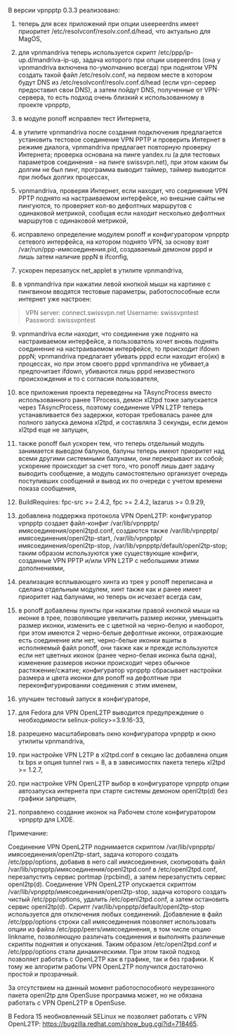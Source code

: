 В версии vpnpptp 0.3.3 реализовано:

1) теперь для всех приложений при опции useepeerdns имеет приоритет /etc/resolvconf/resolv.conf.d/head, что актуально для MagOS,

2) для vpnmandriva теперь используется скрипт /etc/ppp/ip-up.d/mandriva-ip-up, задача которого при опции usepeerdns (она у vpnmandriva включена по-умолчанию всегда) при поднятом VPN создать такой файл /etc/resolv.conf, на первом месте в котором будут DNS из /etc/resolvconf/resolv.conf.d/head (если vpn-сервер предоставил свои DNS), а затем пойдут DNS, полученные от VPN-сервера, то есть подход очень близкий к использованному в проекте vpnpptp,

3) в модуле ponoff исправлен тест Интернета,

4) в утилите vpnmandriva после создания подключения предлагается установить тестовое соединение VPN PPTP и проверить Интернет в режиме диалога, vpnmandriva предлагает повторную проверку Интернета; проверка основана на пинге yandex.ru (а для тестовых параметров соединения - на пинге swissvpn.net), при этом каким бы долгим не был пинг, программа выводит таймер, таймер выводится при любых долгих процессах,

5) vpnmandriva, проверяя Интернет, если находит, что соединение VPN PPTP поднято на настраиваемом интерфейсе, но внешние сайты не пингуются, то проверяет кол-во дефолтных маршрутов с одинаковой метрикой, сообщая если находит несколько дефолтных маршрутов с одинаковой метрикой,

6) исправлено определение модулем ponoff и конфигуратором vpnpptp сетевого интерфейса, на котором поднято VPN, за основу взят /var/run/ppp-имясоединения.pid, создаваемый демоном pppd и лишь затем наличие pppN в ifconfig,

7) ускорен перезапуск net\_applet в утилите vpnmandriva,

8) в vpnmandriva при нажатии левой кнопкой мыши на картинке с пингвином вводятся тестовые параметры, работоспособные если интернет уже настроен:
> VPN server: connect.swissvpn.net
> Username: swissvpntest
> Password: swissvpntest

9) vpnmandriva если находит, что соединение уже поднято на настраиваемом интерфейсе, а пользователь хочет вновь поднять соединение на настраиваемом интерфейсе, то происходит ifdown pppN; vpnmandriva предлагает убивать pppd если находит его(их) в процессах, но при этом своего pppd vpnmandriva не убивает,а предпочитает ifdown, убиваются лишь pppd неизвестного происхождения и то с согласия пользователя,

10) все приложения проекта переведены на TAsyncProcess вместо использованного ранее TProcess, демон xl2tpd тоже запускается через TAsyncProcess, поэтому соединение VPN L2TP теперь устанавливается без задержки, которая требовалась ранее для полного запуска демона xl2tpd, и составляла 3 секунды, если демон xl2tpd еще не запущен,

11) также ponoff был ускорен тем, что теперь отдельный модуль занимается выводом балунов, балуны теперь имеют приоритет над всеми другими системными балунами, они перекрывают их собой; ускорение происходит за счет того, что ponoff лишь дает задачу выводить сообщение, а модуль самостоятельно организует очередь поступивших сообщений и вывод их по очереди с учетом времени показа сообщения,

12) BuildRequires: fpc-src >= 2.4.2, fpc >= 2.4.2, lazarus >= 0.9.29,

13) добавлена поддержка протокола VPN OpenL2TP: конфигуратор vpnpptp создает файл-конфиг /var/lib/vpnpptp/имясоединения/openl2tpd.conf, создаются также /var/lib/vpnpptp/имясоединения/openl2tp-start, /var/lib/vpnpptp/имясоединения/openl2tp-stop, /var/lib/vpnpptp/default/openl2tp-stop; таким образом используются уже существующие конфиги, созданные VPN PPTP и/или VPN L2TP с небольшими этими дополнениями,

14) реализация всплывающего хинта из трея у ponoff переписана и сделана отдельным модулем, хинт также как и ранее имеет приоритет над балунами, но теперь он исчезает всегда сам,

15) в ponoff добавлены пункты при нажатии правой кнопкой мыши на иконке в трее, позволяющие увеличить размер иконки, уменьшить размер иконки, изменить ее с цветной на черно-белую и наоборот, при этом имеются 2 черно-белые дефолтные иконки, отражающие есть соединение или нет, черно-белые иконки вшиты в исполняемый файл ponoff, они также как и прежде используются если нет цветных иконок (ранее черно-белая иконка была одна), изменение размеров иконки происходит через обычное растяжение/сжатие; конфигуратор vpnpptp сбрасывает настройки размера и цвета иконки для ponoff на дефолтные при переконфигурировании соединения с этим именем,

16) улучшен тестовый запуск в конфигураторе,

17) для Fedora для VPN OpenL2TP выводится предупреждение о необходимости selinux-policy>=3.9.16-33,

18) разрешено масштабировать окно конфигуратора vpnpptp и окно утилиты vpnmandriva,

19) при настройке VPN L2TP в xl2tpd.conf в секцию lac добавлена опция tx bps и опция tunnel rws = 8, а в зависимостях пакета теперь xl2tpd >= 1.2.7,

20) при настройке VPN OpenL2TP выбор в конфигураторе vpnpptp опции автозапуска интернета при старте системы демоном openl2tp(d) без графики запрещен,

21) поправлено создание иконок на Рабочем столе конфигуратором vpnpptp для LXDE.

Примечание:

Соединение VPN OpenL2TP поднимается скриптом /var/lib/vpnpptp/имясоединения/openl2tp-start, задача которого создать /etc/ppp/options, добавив в него call имясоединения, скопировать файл /var/lib/vpnpptp/имясоединения/openl2tpd.conf в /etc/openl2tpd.conf, перезапустить сервис portmap (rpcbind), а затем перезапустить сервис openl2tp(d). Соединение VPN OpenL2TP опускается скриптом /var/lib/vpnpptp/имясоединения/openl2tp-stop, задача которого создать чистый /etc/ppp/options, удалить /etc/openl2tpd.conf, а затем остановить сервис openl2tp(d). Скрипт /var/lib/vpnpptp/default/openl2tp-stop используется для отключения любых соединений. Добавление в файл /etc/ppp/options строки call имясоединения позволяет использовать опции из файла /etc/ppp/peers/имясоединения, в том числе опцию linkname, позволяющую различать соединения и выполнять различные скрипты поднятия и опускания. Таким образом /etc/openl2tpd.conf и /etc/ppp/options стали динамическими. При этом такой подход позволяет работать с OpenL2TP как в графике, так и без графики. К тому же алгоритм работы VPN OpenL2TP получился достаточно простой и прозрачный.

За отсутствием на данный момент работоспособного неурезанного пакета openl2tp для OpenSuse программа может, но не обязана работать с VPN OpenL2TP в OpenSuse.

В Fedora 15 необновленный SELinux не позволяет работать с VPN OpenL2TP: https://bugzilla.redhat.com/show_bug.cgi?id=718465.